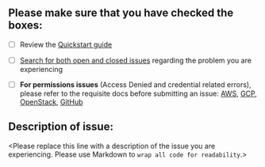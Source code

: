 ## Please make sure that you have checked the boxes: 

- [ ] Review the [Quickstart guide](https://github.com/Netflix/security_monkey/blob/develop/docs/quickstart.md)
- [ ] [Search for both open and closed issues](https://github.com/Netflix/security_monkey/issues?&q=is%3Aissue+) regarding the problem you are experiencing
- [ ] **For permissions issues** (Access Denied and credential related errors), please refer to the requisite docs before submitting an issue:
[AWS](https://github.com/Netflix/security_monkey/blob/develop/docs/iam_aws.md), [GCP](https://github.com/Netflix/security_monkey/blob/develop/docs/iam_gcp.md), [OpenStack](https://github.com/Netflix/security_monkey/blob/develop/docs/iam_openstack.md), [GitHub](https://github.com/Netflix/security_monkey/blob/develop/docs/github_setup.md#access-keys-and-permissions)


## Description of issue:

<Please replace this line with a description of the issue you are experiencing. Please use Markdown to `wrap all code for readability`.>

 
